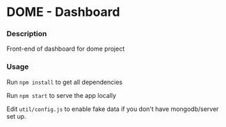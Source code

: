 # DOME - Dashboard

### Description

Front-end of dashboard for dome project

### Usage

Run `npm install` to get all dependencies

Run `npm start` to serve the app locally



Edit `util/config.js` to enable fake data if you don't have mongodb/server set up.
